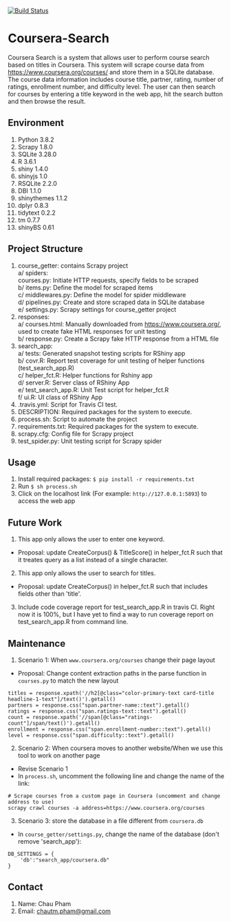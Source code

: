 [![Build Status](https://travis-ci.com/chtmp223/Course-Search.svg?branch=master)](https://travis-ci.com/chtmp223/Course-Search)
# Coursera-Search
Coursera Search is a system that allows user to perform course search based on titles in Coursera. This system will scrape course data from https://www.coursera.org/courses/ and store them in a SQLite database. The course data information includes course title, partner, rating, number of ratings, enrollment number, and difficulty level. The user can then search for courses by entering a title keyword in the web app, hit the search button and then browse the result.


**Environment**
----
1. Python 3.8.2
2. Scrapy 1.8.0
3. SQLite 3.28.0
4. R 3.6.1
5. shiny 1.4.0
6. shinyjs 1.0
7. RSQLite 2.2.0
8. DBI 1.1.0
9. shinythemes 1.1.2
10. dplyr 0.8.3
11. tidytext 0.2.2
12. tm 0.7.7
13. shinyBS 0.61


**Project Structure**
----
1. course_getter: contains Scrapy project<br />
   a/ spiders:<br /> 
      courses.py: Initiate HTTP requests, specify fields to be scraped<br />
   b/ items.py: Define the model for scraped items<br />
   c/ middlewares.py: Define the model for spider middleware<br />
   d/ pipelines.py: Create and store scraped data in SQLite database<br />
   e/ settings.py: Scrapy settings for course_getter project<br />
2. responses:<br />
   a/ courses.html: Manually downloaded from https://www.coursera.org/, used to 
                     create fake HTML responses for unit testing<br />
   b/ response.py: Create a Scrapy fake HTTP response from a HTML file<br />
3. search_app:<br /> 
   a/ tests: Generated snapshot testing scripts for RShiny app <br />
   b/ covr.R: Report test coverage for unit testing of helper functions (test_search_app.R)<br />
   c/ helper_fct.R: Helper functions for Rshiny app<br /> 
   d/ server.R: Server class of RShiny App <br />
   e/ test_search_app.R: Unit Test script for helper_fct.R<br />
   f/ ui.R: UI class of RShiny App <br />
4. .travis.yml: Script for Travis CI test.<br />
5. DESCRIPTION: Required packages for the system to execute.<br />
6. process.sh: Script to automate the project<br />
7. requirements.txt: Required packages for the system to execute.<br />
8. scrapy.cfg: Config file for Scrapy project<br />
9. test_spider.py: Unit testing script for Scrapy spider<br />


**Usage**
----
1. Install required packages: 
   `$ pip install -r requirements.txt`
2. Run `$ sh process.sh`
3. Click on the localhost link (For example: `http://127.0.0.1:5893`) to access the web app 


**Future Work**
----
1. This app only allows the user to enter one keyword. 
- Proposal: update CreateCorpus() & TitleScore() in helper_fct.R such that it treates query as a list instead of a single character. 
2. This app only allows the user to search for titles.
- Proposal: update CreateCorpus() in helper_fct.R such that includes fields other than 'title'. 
3. Include code coverage report for test_search_app.R in travis CI. Right now it is 100%, but I have yet to find a way to run coverage report on test_search_app.R from command line.


**Maintenance**
----
1. Scenario 1: When `www.coursera.org/courses` change their page layout
- Proposal: Change content extraction paths in the parse function in `courses.py` to match the new layout
```
titles = response.xpath('//h2[@class="color-primary-text card-title headline-1-text"]/text()').getall() 
partners = response.css("span.partner-name::text").getall()  
ratings = response.css("span.ratings-text::text").getall()  
count = response.xpath('//span[@class="ratings-count"]/span/text()').getall()
enrollment = response.css("span.enrollment-number::text").getall()  
level = response.css("span.difficulty::text").getall()  
```

2. Scenario 2: When coursera moves to another website/When we use this tool to work on another page 
- Revise Scenario 1
- In `process.sh`, uncomment the following line and change the name of the link: 
```
# Scrape courses from a custom page in Coursera (uncomment and change address to use)
scrapy crawl courses -a address=https://www.coursera.org/courses
```

3. Scenario 3: store the database in a file different from `coursera.db`
- In `course_getter/settings.py`, change the name of the database (don't remove 'search_app'): 
```
DB_SETTINGS = {
    'db':"search_app/coursera.db"
}
```


**Contact**
----
1. Name: Chau Pham 
2. Email: chautm.pham@gmail.com
